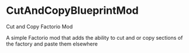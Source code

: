 # CutAndCopyBlueprintMod
Cut and Copy Factorio Mod

A simple Factorio mod that adds the ability to cut and or copy sections of the factory and paste them elsewhere
